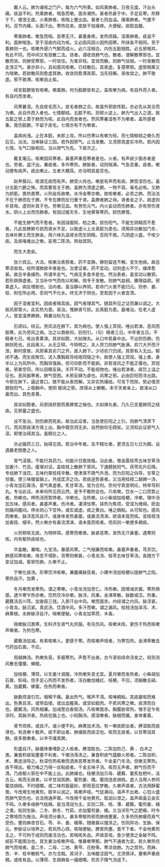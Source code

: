 <!-- { "loadSidebar": true } -->
　　戴人云。肺为诸咳之门户。每为六气所乘。如风乘肺者。日夜无度。汗出头痛。痰涎不利。热乘肺者。喘急而嗽。面赤潮热。甚者热甚于中。手足反寒。热移于下。便泄无度。火乘肺者。咳喘上壅出血。甚者七窍血溢。燥乘肺者。气壅不利。百节内痛。头面汗出。寒热往来。皮肤干枯燥痒。大便秘。痰胶血腥。

　　寒乘肺者。嗽急而喘。恶寒无汗。鼻塞身疼。发热烦躁。湿乘肺者。痰涎不利。面肿喘急。至于湿痰内动为咳。又必因风因火因热因寒。所挟各不相同。至于乘肺则一也。咳嗽外感六气郁而成火。必六淫相合。内伤五脏相胜。必五邪相并。有此不同。而中间又有敛散二法。敛者。谓收敛肺气也。散者。谓解散寒邪也。宜散而敛。则肺受寒邪。一时敛住。为害非轻。宜敛而散。则肺气怯弱。一时发散而走泄正气。害亦非小。且如感风咳嗽。已经散后。其表虚。复感寒邪。虚邪相乘又为喘嗽。若欲散风则愈虚其肺。收敛则愈滞其邪。当先轻解。渐收敛之。肺不致虚。邪不致滞。咳嗽自止矣。

　　经言脏腑皆有咳嗽。嗽属肺。何为脏腑皆有之。盖咳嗽为病。有自外而入者。有自内而发者。

　　风寒暑湿。先自皮毛而入。皮毛者肺之合。故虽外邪欲传脏。亦必先从其合而为嗽。此自外而入者也。七情郁结。五脏不和。则邪火逆上。肺为气出入之道。故五脏之邪上蒸于肺而为咳。此自内而发者也。然风寒暑湿有不为嗽者。盖所感者重。竟伤脏腑。不留于皮毛。七情亦有不为嗽者。

　　盖病尚浅。止在本脏。未即上攻。所以伤寒以有嗽为轻。而七情郁结之嗽久而后见。治法。当审脉证三因。若外因邪气。止当发散。又须原其虚实冷热。若内因七情。与气口脉相应。当以顺气为先。下痰次之。

　　戴复庵云。咳嗽因风寒者。鼻塞声重恶寒者是也。火者。有声痰少面赤者是也。劳者。盗汗出。兼痰者。多作寒热。肺胀者。动则喘满。气急息重。痰者。嗽动便有痰声。痰出嗽止。五者大概耳。亦当明其是否也。

　　赵养葵曰。咳谓无痰而有声。肺受火烁也。嗽是有声而有痰。脾受湿伤也。虽分五脏六腑之殊。而其要皆主于肺。盖肺为清虚之腑。一物不容。毫毛必咳。又肺为娇脏。畏热畏寒。火刑金烁故嗽。水冷金寒亦嗽。故咳嗽者。必责之肺。而治法不在于肺而在于脾。不专在脾而反归重于肾。盖脾者肺之母。肾者金之子。故虚则补其母。虚则补其子也。劳嗽见血。有劳伤元气。内火妄动而伤肺者。亦有劳伤肾水。阴火上炎而伤肺者。有因过服天冬、生地黄等寒药。损伤脾胃。

　　不能生肺气而不愈者。有因误服知、柏之类。损伤阳气。不能生阴精而不愈者。凡此皆脾肺亏损而肾水不足。以致虚火上炎真脏为患也。须用异功散加门冬、五味补脾土而生肺金。用六味丸滋肾水而生阴精。否则不救。凡阴虚火盛。干咳少痰。及痰咯难出之嗽。妄用二陈汤。转劫其阴。

　　而生大患矣。

　　张介宾云。大法。咳嗽治表邪者。药不宜静。静则留连不解。变生他病。故忌寒凉收敛。经所谓肺欲辛者是也。治里证者。药不宜动。动则虚火不宁。燥痒愈甚。故忌辛香燥热。所谓辛走气。气病无多食辛是也。然治表者。虽宜动以散邪。若形病俱虚者。又当补中气而佐以和解。倘专于发散。则肺气益弱。腠理益疏。邪乘虚入。病反增剧也。治内者。虽当静以养阴。若命门火衰不能归元。则参、姜、桂、附在所必用。否则气不化水。终无济于阴也。至若因于火者宜清。

　　因于湿者宜利。因痰者降其痰。因气者理其气。随其所见之证而兼以调之。大抵风邪胃火。此实热为患。易治。惟肺肾亏损。此真脏为患。最难治。在老人虚人。皆宜温养脾肺。稍兼治标为当。

　　石顽曰。经云。劳风法在肺下。其为病也。使人强上冥视。唾出若涕。恶风而振寒。此为劳风之病。治之以救俯仰。巨阳引。（句）精者三日。中年者五日。不精者七日。咳出青黄涕。其状如脓。大如弹丸。从口中若鼻中出。不出则伤肺。伤肺则死也。此段奥义。从无正释。今特明之。夫人劳力则肺气胀满。俞穴大开而汗泄。斯时感冒。风邪乘其俞穴之开。直入肺下。少顷俞穴仍闭。其邪有入无出。郁闭不通。而生痰聚饮。流入膺胸肩背经络窍隧之中。故使人强上冥视。强上者。身半以上为风所中。而胸背强戾。但可仰卧而不能俯。非若肾风之不能正偃也。冥视者。邪害空窍。所以目睛反戾。半开不动。不能视物也。唾出若涕者。痰饮上溢之征也。恶风振寒者。肺气受困。木邪反肆为虐也。风寒之邪。必由巨阳而寻出路。今邪在肺下。逼近胃口。既不能从表而解。又非实热燥结。可攻下而除。势必借资膀胱阳气。上吸胸中。使阴 郁闭之邪。庶得从上解散。本乎天者亲上。故涕从口鼻而出。其色青黄。

　　其状如脓者。风邪挟肝胆而乘脾胃之候也。大如弹丸者。乃久已支塞肺窍之结痰。见邪蓄之盛也。

　　设不急治。则伤肺而死矣。故治此证者。当急使巨阳之上引。则肺气清肃下行。而风邪痰涕方得上出。胸中既空洞无余。自然俯仰无碍矣。又须知此证邪气入深。即使治得其当。虽精壮之人。

　　亦必服药三日。始得见效。若治中年者。及不精壮者。更须五日七日为期。设遇羸老困惫之人。

　　胃气浸衰。不能行其药力。何能计日取效哉。治此者。惟金匮桂苓五味甘草汤加姜汁、竹沥。瘥堪对证。盖桂枝上散肺下邪风。下通膀胱阳气。茯苓先升后降。专祛肺下浊饮。五味约束桂枝辛散。使津液不随气外泄。而为巨阳之向导。甘草之甘缓。使三味缓留膈上。共成匡济之功。若痰逆势甚者。又当用桂枝二越婢一汤、小青龙加石膏汤。禀气素虚者。炙甘草汤。皆为合剂。奈何守真宣明论。特举芎枳丸。专治此证。未审何所见而云然。是予不敢附会也。凡咳嗽。饮水一二口而暂止者。热嗽也。呷热汤而暂停者。冷嗽也。治热嗽。以小柴胡加桔梗。冷嗽。理中汤加五味。感风者。鼻塞声重。伤冷者。凄清怯寒。挟热为焦烦。受湿为缠绵。瘀血则膈间腥闷。停水则心下怔忡。或实或虚。痰之黄白。唾之稠粘。从可知也。感风而嗽者。脉浮恶风自汗。或身体发热鼻塞。或鼻流清涕。欲语未竟而咳。宜桂枝汤加香豉、细辛。然火嗽亦有鼻流清涕。语未竟而咳者。但风则一嗽便多稠痰。

　　火则顿咳无痰。为明辨耳。感寒而嗽者。脉紧恶寒。发热无汗鼻塞。遇寒则咳。内有郁热痰结也。

　　华盖散。兼喘。九宝汤。暴感风寒。二气相兼而咳嗽。鼻塞声重者。芎苏饮。肺感风寒咳嗽。倚息不得卧。背寒则嗽甚。小青龙汤、桂苓五味甘草汤。各随方下变证加减。客邪伤肺。久嗽不止。

　　宁嗽化痰汤。形寒饮冷咳嗽。兼腹痛脉弦者。小建中汤加桔梗以提肺气之陷。寒热自汗。加黄 。

　　冬月嗽而发寒热。谓之寒嗽。小青龙汤加杏仁。冷热嗽。因增减衣裳。寒热俱感。遇乍寒乍热亦嗽。饮热饮冷亦嗽。脉浮。风重。金沸草散。脉数或涩。热重。葳蕤汤去川芎。加香豉三钱。入房汗出中风。嗽而面赤。内经谓之内风。脉浮紧。小青龙。脉沉紧。真武汤。饮酒中风。多汗而嗽。谓之漏风。桂枝汤加泽泻、术、麻黄根。水肿脉浮自汗。喘嗽便秘。小青龙加葶苈、木香。

　　喘嗽脉沉畏寒。生料济生肾气丸煎服。有先伤风。咳嗽未除。更伤于热而咳嗽声嘶者。为热包寒。

　　葳蕤汤加减。有素咳嗽人。更感于寒。而咳嗽声哑者。为寒包热。金沸草散去芍药加石膏。不应。

　　用越婢汤。热嗽失音。多服寒剂。声愈不出者。古今录验续命汤发之。轻则消风散去僵蚕、蝉蜕。

　　加桔梗、薄荷。以生姜汁调服。冷热嗽失音尤宜。夏月嗽而发热者。小柴胡加石膏、知母。但手足心热而不发热者。泻白散加橘红、桔梗。不应。凉膈散去硝、黄。加葳蕤、蜂蜜。伤热而嗽者。

　　脉数烦渴引饮。咽喉干痛。鼻出热气。喉声不清。咳唾稠粘。其痰屡咳而难出。色黄且浓。或带血缕。或出血腥臭。或坚如蚬肉。不若风寒之嗽。痰清而白也。葳蕤汤。风热相兼。加减葱白香豉汤。凡咳嗽面赤。胸腹胁常热。惟手足乍有凉时。其脉洪者。热痰在膈上也。小陷胸汤。感湿嗽者。脉细而缓。身体重着。

　　骨节烦疼。或自汗。或小便不利。麻黄加术汤。有一嗽痰即出者。胛湿胜而痰滑也。有连嗽十数声。痰不即出者。肺燥胜而痰涩也。咳而无痰者。以甘寒润其肺。痰多致嗽者。以辛平燥其脾。

　　形盛自汗。脉缓体重嗜卧之人咳者。脾湿胜也。二陈加防己、黄 、白术之类。兼食积痰垢壅塞不利者。千缗汤荡涤之。兼食积痰气蕴酿火邪者。二陈加枳、术、黄连消导之。秋深伤热咳嗽而洒淅恶寒发热者。千金麦门冬汤。但嗽无寒热。痰不得出。极力咯之乃得一丝粘痰者。千金五味子汤。咳而无声者。肺气伤而不清。乃痰郁火邪在中不能上出。此肺燥也。桔梗汤加贝母、葳蕤、蜜炙枇杷叶。洁古云。咳而无痰者。以辛甘润其肺。蜜煎姜、橘。蜜烧连皮胡桃。虚人当用人参同蜜烧胡桃。不时细嚼。或二味煎服最妙。即观音应梦散。久嗽声飒者。古法用酥蜜膏。今改用生地黄煎。取辛以润之。咳嗽声哑。气促满闷。语声不出者。心包火盛而肺气受伤也。古法用通声膏。今改用千金地黄煎。取润以泄之。盖声飒虽云金实不鸣。久嗽多缘肺气枯槁。是当清润为主。实则二陈、桔、薄、葳蕤。蜜煎姜、橘之类。枯则生脉、二冬、款冬、竹茹。亦加蜜煎姜、橘。又当详形气之肥瘠。时令之寒喧而为施治。声哑须分暴久。暴多寒郁热邪而肺络壅塞。久多热伤肺痿而真气受伤。壅则麻杏甘石。苓、半、姜、橘等。随微甚以搜涤之。伤则异功、生脉、保元。参脉证以培养之。若风热心烦。咳喘便秘。脾胃热壅。食不下者。千金地黄煎主之。不可拘于成则而废活法也。若喘咳失血。声飒音哑。食少便泄之金破不鸣。岐彭不能图治也。其生姜治咳嗽声哑。惟暴嗽寒郁。肺气不通者为宜。若久嗽热伤肺气而喑者。虽二冬、二母、二地、黄芩、花粉等。寒凉敛肺。为之禁剂。而麻、杏、辛、桂辛散耗气。亦为戈戟。其诃子、五味酸涩固气。尤须慎详。壅嗽声重痰稠。或咳有血。以薄荷、生胡麻各一撮细嚼。煎苏子降气汤送下。

